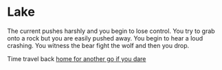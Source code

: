 # Lake

The current pushes harshly and you begin to lose control. You try to grab onto a rock but you are easily pushed away. You begin to hear a loud crashing. You witness the bear fight the wolf and then you drop.

Time travel back [home for another go if you dare](../Home.md)